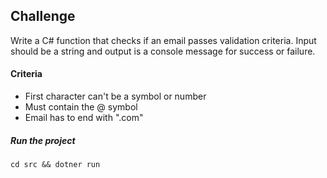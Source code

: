 ## Challenge
Write a C# function that checks if an email passes validation criteria.
Input should be a string and output is a console message for success or failure.

#### Criteria
- First character can't be a symbol or number
- Must contain the @ symbol
- Email has to end with ".com"

##### Run the project
`cd src && dotner run`
